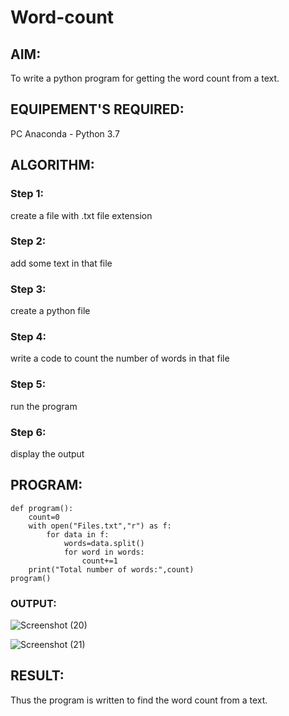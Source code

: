 # Word-count
## AIM:
To write a python program for getting the word count from a text.
## EQUIPEMENT'S REQUIRED: 
PC
Anaconda - Python 3.7
## ALGORITHM: 
### Step 1:
 create a file with .txt file extension

### Step 2: 
 add some text in that file
 
### Step 3: 
 create a python file

### Step 4: 
 write a code to count the number of words in that file

### Step 5:
 run the program

### Step 6: 
 display the output

## PROGRAM:
```
def program():
    count=0
    with open("Files.txt","r") as f:
        for data in f:
            words=data.split()
            for word in words:
                count+=1
    print("Total number of words:",count)
program()

```
### OUTPUT:

![Screenshot (20)](https://github.com/nithish467/Word-count/assets/150232274/585642ce-109a-4275-868c-0a97daa600f1)

![Screenshot (21)](https://github.com/nithish467/Word-count/assets/150232274/6f53ce42-2880-4db0-b54b-20ef50fca4ce)


## RESULT:
Thus the program is written to find the word count from a text.
